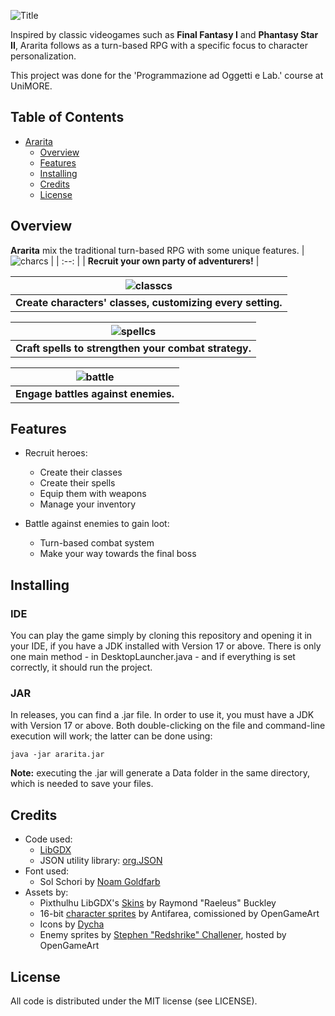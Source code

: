 ![Title](https://user-images.githubusercontent.com/101595335/235752910-d8e160a0-c3e9-4a5d-abf8-e94362007559.png)

Inspired by classic videogames such as **Final Fantasy I** and **Phantasy Star II**, Ararita follows as a turn-based RPG with a specific focus to character personalization.

This project was done for the 'Programmazione ad Oggetti e Lab.' course at UniMORE.


## Table of Contents
* [Ararita](#Title)
  * [Overview](#Overview)  
  * [Features](#Features)
  * [Installing](#Installing)
  * [Credits](#Credits)
  * [License](#License)

## Overview
**Ararita** mix the traditional turn-based RPG with some unique features.
| ![charcs](https://github.com/FGaragnani/Ararita/assets/101595335/3461dac1-1e39-49da-8f1c-5c6ecf821e6c) |
| :--: |
| **Recruit your own party of adventurers!** |

| ![classcs](https://github.com/FGaragnani/Ararita/assets/101595335/154876c0-96b3-4af9-8a26-b86fd3b0ffd7) |
| :--: |
| **Create characters' classes, customizing every setting.** |

| ![spellcs](https://github.com/FGaragnani/Ararita/assets/101595335/be72acaf-279e-4861-b0a6-c3b0a5e17ab4) |
| :--: |
| **Craft spells to strengthen your combat strategy.** |

| ![battle](https://github.com/FGaragnani/Ararita/assets/101595335/ba986d61-57b6-4b92-98b6-97a8c7278b2f) |
| :--: |
| **Engage battles against enemies.** |

## Features
* Recruit heroes:
  * Create their classes
  * Create their spells
  * Equip them with weapons
  * Manage your inventory

* Battle against enemies to gain loot:
  * Turn-based combat system
  * Make your way towards the final boss
 
## Installing

### IDE
You can play the game simply by cloning this repository and opening it in your IDE, if you have a JDK installed with Version 17 or above.
There is only one main method - in DesktopLauncher.java - and if everything is set correctly, it should run the project.

### JAR
In releases, you can find a .jar file. In order to use it, you must have a JDK with Version 17 or above.
Both double-clicking on the file and command-line execution will work; the latter can be done using:
```console
java -jar ararita.jar
```
**Note:** executing the .jar will generate a Data folder in the same directory, which is needed to save your files.
  
## Credits

* Code used:
  * [LibGDX](https://github.com/libgdx/libgdx)
  * JSON utility library: [org.JSON](https://mvnrepository.com/artifact/org.json/json)
* Font used:
  * Sol Schori by [Noam Goldfarb](https://slimeplease.artstation.com/)
* Assets by:
  * Pixthulhu LibGDX's [Skins](https://github.com/czyzby/gdx-skins/tree/master/pixthulhu) by Raymond "Raeleus" Buckley
  * 16-bit [character sprites](https://opengameart.org/content/twelve-16x18-rpg-sprites-plus-base) by Antifarea, comissioned by OpenGameArt
  * Icons by [Dycha](http://dycha.net)
  * Enemy sprites by [Stephen "Redshrike" Challener](https://opengameart.org/content/10-basic-rpg-enemies), hosted by OpenGameArt
  
## License

All code is distributed under the MIT license (see LICENSE).
